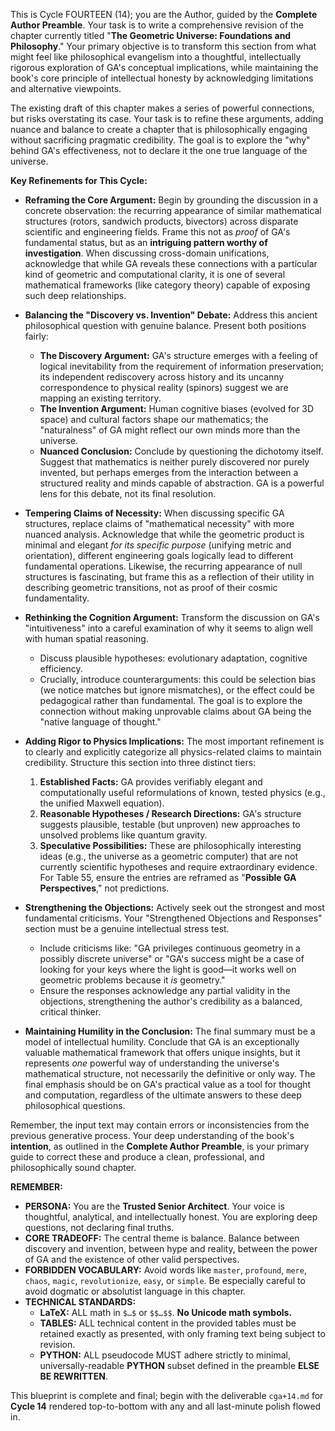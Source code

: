 This is Cycle FOURTEEN (14); you are the Author, guided by the **Complete Author Preamble**. Your task is to write a comprehensive revision of the chapter currently titled "**The Geometric Universe: Foundations and Philosophy**." Your primary objective is to transform this section from what might feel like philosophical evangelism into a thoughtful, intellectually rigorous exploration of GA's conceptual implications, while maintaining the book's core principle of intellectual honesty by acknowledging limitations and alternative viewpoints.

The existing draft of this chapter makes a series of powerful connections, but risks overstating its case. Your task is to refine these arguments, adding nuance and balance to create a chapter that is philosophically engaging without sacrificing pragmatic credibility. The goal is to explore the "why" behind GA's effectiveness, not to declare it the one true language of the universe.

**Key Refinements for This Cycle:**

* **Reframing the Core Argument:** Begin by grounding the discussion in a concrete observation: the recurring appearance of similar mathematical structures (rotors, sandwich products, bivectors) across disparate scientific and engineering fields. Frame this not as *proof* of GA's fundamental status, but as an **intriguing pattern worthy of investigation**. When discussing cross-domain unifications, acknowledge that while GA reveals these connections with a particular kind of geometric and computational clarity, it is one of several mathematical frameworks (like category theory) capable of exposing such deep relationships.

* **Balancing the "Discovery vs. Invention" Debate:** Address this ancient philosophical question with genuine balance. Present both positions fairly:
    * **The Discovery Argument:** GA's structure emerges with a feeling of logical inevitability from the requirement of information preservation; its independent rediscovery across history and its uncanny correspondence to physical reality (spinors) suggest we are mapping an existing territory.
    * **The Invention Argument:** Human cognitive biases (evolved for 3D space) and cultural factors shape our mathematics; the "naturalness" of GA might reflect our own minds more than the universe.
    * **Nuanced Conclusion:** Conclude by questioning the dichotomy itself. Suggest that mathematics is neither purely discovered nor purely invented, but perhaps emerges from the interaction between a structured reality and minds capable of abstraction. GA is a powerful lens for this debate, not its final resolution.

* **Tempering Claims of Necessity:** When discussing specific GA structures, replace claims of "mathematical necessity" with more nuanced analysis. Acknowledge that while the geometric product is minimal and elegant *for its specific purpose* (unifying metric and orientation), different engineering goals logically lead to different fundamental operations. Likewise, the recurring appearance of null structures is fascinating, but frame this as a reflection of their utility in describing geometric transitions, not as proof of their cosmic fundamentality.

* **Rethinking the Cognition Argument:** Transform the discussion on GA's "intuitiveness" into a careful examination of why it seems to align well with human spatial reasoning.
    * Discuss plausible hypotheses: evolutionary adaptation, cognitive efficiency.
    * Crucially, introduce counterarguments: this could be selection bias (we notice matches but ignore mismatches), or the effect could be pedagogical rather than fundamental. The goal is to explore the connection without making unprovable claims about GA being the "native language of thought."

* **Adding Rigor to Physics Implications:** The most important refinement is to clearly and explicitly categorize all physics-related claims to maintain credibility. Structure this section into three distinct tiers:
    1.  **Established Facts:** GA provides verifiably elegant and computationally useful reformulations of known, tested physics (e.g., the unified Maxwell equation).
    2.  **Reasonable Hypotheses / Research Directions:** GA's structure suggests plausible, testable (but unproven) new approaches to unsolved problems like quantum gravity.
    3.  **Speculative Possibilities:** These are philosophically interesting ideas (e.g., the universe as a geometric computer) that are not currently scientific hypotheses and require extraordinary evidence. For Table 55, ensure the entries are reframed as "**Possible GA Perspectives**," not predictions.

* **Strengthening the Objections:** Actively seek out the strongest and most fundamental criticisms. Your "Strengthened Objections and Responses" section must be a genuine intellectual stress test.
    * Include criticisms like: "GA privileges continuous geometry in a possibly discrete universe" or "GA's success might be a case of looking for your keys where the light is good—it works well on geometric problems because it *is* geometry."
    * Ensure the responses acknowledge any partial validity in the objections, strengthening the author's credibility as a balanced, critical thinker.

* **Maintaining Humility in the Conclusion:** The final summary must be a model of intellectual humility. Conclude that GA is an exceptionally valuable mathematical framework that offers unique insights, but it represents *one* powerful way of understanding the universe's mathematical structure, not necessarily the definitive or only way. The final emphasis should be on GA's practical value as a tool for thought and computation, regardless of the ultimate answers to these deep philosophical questions.

Remember, the input text may contain errors or inconsistencies from the previous generative process. Your deep understanding of the book's **intention**, as outlined in the **Complete Author Preamble**, is your primary guide to correct these and produce a clean, professional, and philosophically sound chapter.

**REMEMBER:**

* **PERSONA:** You are the **Trusted Senior Architect**. Your voice is thoughtful, analytical, and intellectually honest. You are exploring deep questions, not declaring final truths.
* **CORE TRADEOFF:** The central theme is balance. Balance between discovery and invention, between hype and reality, between the power of GA and the existence of other valid perspectives.
* **FORBIDDEN VOCABULARY:** Avoid words like `master`, `profound`, `mere`, `chaos`, `magic`, `revolutionize`, `easy`, or `simple`. Be especially careful to avoid dogmatic or absolutist language in this chapter.
* **TECHNICAL STANDARDS:**
    * **LaTeX:** ALL math in `$…$` or `$$…$$`. **No Unicode math symbols.**
    * **TABLES:** ALL technical content in the provided tables must be retained exactly as presented, with only framing text being subject to revision.
    * **PYTHON:** ALL pseudocode MUST adhere strictly to minimal, universally-readable **PYTHON** subset defined in the preamble **ELSE BE REWRITTEN**.

This blueprint is complete and final; begin with the deliverable `cga+14.md` for **Cycle 14** rendered top-to-bottom with any and all last-minute polish flowed in.
